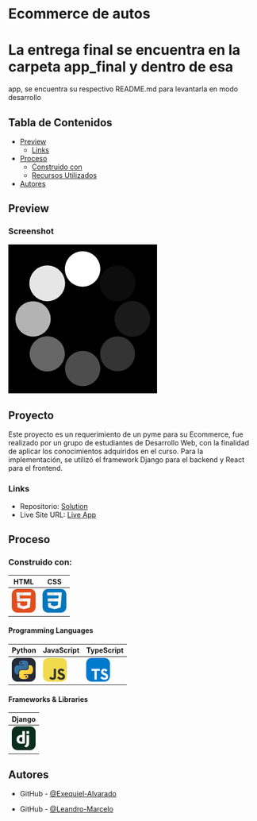 # Ecommerce de autos

# La entrega final se encuentra en la carpeta app_final y dentro de esa 
app, se encuentra su respectivo README.md para levantarla en modo 
desarrollo

## Tabla de Contenidos

- [Preview](#preview)
  - [Links](#links)
- [Proceso](#proceso)
  - [Construido con](#construido-con)
  - [Recursos Utilizados](#recursos-utilizados)
- [Autores](#autores)

## Preview

### Screenshot

![](./loading.gif)

## Proyecto

Este proyecto es un requerimiento de un pyme para su Ecommerce, fue realizado por un grupo de estudiantes de Desarrollo Web, con la finalidad de aplicar los conocimientos adquiridos en el curso. Para la implementación, se utilizó el framework Django para el backend y React para el frontend.

### Links

- Repositorio: [Solution](https://github.com/dcaresDuoc/Programacion2023_Grupo-Supremo)
- Live Site URL: [Live App](https://car.leandrocode.software)

## Proceso

### Construido con:

| HTML                                      | CSS                                       | 
| ----------------------------------------- | ----------------------------------------- |
| <img src="./icons/HTML.svg" width="48">   | <img src="./icons/CSS.svg" width="48">    |



#### Programming Languages
| Python                                         | JavaScript                                    | TypeScript                                    |
| ---------------------------------------------- | --------------------------------------------- | --------------------------------------------- |
| <img src="./icons/Python-Dark.svg" width="48"> | <img src="./icons/JavaScript.svg" width="48"> | <img src="./icons/TypeScript.svg" width="48"> |

#### Frameworks & Libraries

| Django                                    | 
| ----------------------------------------- | 
| <img src="./icons/Django.svg" width="48"> | 


## Autores

- GitHub - [@Exequiel-Alvarado](https://github.com/Exequiel-Alvarado/)

- GitHub - [@Leandro-Marcelo](https://github.com/Leandro-Marcelo/)


